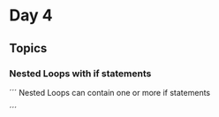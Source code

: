 # Day 4

## Topics
### Nested Loops with if statements

´´´
Nested Loops can contain one or more if statements 

´´´
